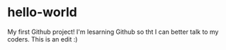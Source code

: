 # hello-world
My first Github project!
I'm lesarning Github so tht I can better talk to my coders.
This is an edit :)
